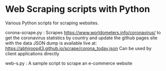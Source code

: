 # Web Scraping scripts with Python

Various Python scripts for scraping websites.

corona-scrape.py : Scrapes https://www.worldometers.info/coronavirus/ to get the coronavirus statistics by country and update the github pages site with the data
JSON dump is available live at: https://abhiroop43.github.io/scrape/corona_today.json
Can be used by client applications directly

web-s.py : A sample script to scrape an e-commerce website
